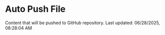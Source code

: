 # Auto Push File

Content that will be pushed to GitHub repository.
Last updated: 06/28/2025, 08:28:04 AM